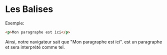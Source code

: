 <div w-full h-full>
    <div>
        <h1 w-40 pb-4 text-gradient-html font-mono text-2xl>Les Balises</h1>
    </div>
    <div>
        <div>
        <ListCustom
        title="Est composée de deux éléments"
        :list="[
            `Une balise ouvrante <p>`,
            `Une balise fermante </p>`,
        ]"
        />
        </div> 
    </div>
    <p>Exemple:</p>

```html
<p>Mon paragraphe est ici</p>
````

<p pt-4 >Ainsi, notre navigateur sait que "Mon paragraphe est ici". est un paragraphe et sera interprété comme tel.</p>
</div>
